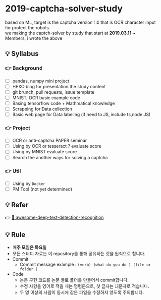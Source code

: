 # 2019-captcha-solver-study

based on ML, target is the captcha version 1.0 that is OCR character input for protect the robots.<br> 
we making the captch-solver by study that start at **2019.03.11 ~**<br>
Members, i wrote the above 


## 💡 Syllabus

### 👉 Background

- [ ] pandas, numpy mini project
- [ ] HEXO blog for presentation the study content
- [ ] git brunch, pull requests, issue template
- [ ] MNIST, OCR basic example code 
- [ ] Basing tensorflow code + Mathmatical knowledge
- [ ] Scrapping for Data collection
- [ ] Basic web page for Data labeling (if need to JS, include ts,node JS)

### 👉 Project 

- [ ] OCR or anti-captcha PAPER seminar
- [ ] Using by OCR or tesseract ? evaluate score 
- [ ] Using by MNIST evaluate score
- [ ] Search the another ways for solving a captcha

### 👉 Util 

- [ ] Using by `Docker`
- [ ] PM Tool (not yet determined)

## 💡 Refer
👉 [📃 awesome-deep-text-detection-recognition](https://github.com/hwalsuklee/awesome-deep-text-detection-recognition?fbclid=IwAR0QwCcC-ns99jlRql7IuSCc3qXaWswKreXdbu2VYun_3q3muXQGvKVmfxk)

## 💡 Rule
- **매주 모임은 목요일** 
- 모든 스터디 자료는 이 repository를 통해 공유하는 것을 원칙으로 합니다.
- Commit
  - Commit message example : `(verb) (what do you do ) (file or folder )`
- Code
  * 논문 구현 코드를 논문 별로 폴더를 만들어서 commit합니다.
  * 수정 사항을 영어로 적을 때는 명령문으로, 첫 글자는 대문자로 적습니다.
  * 두 명 이상의 사람이 동시에 같은 파일을 수정하지 않도록 주의합니다.



